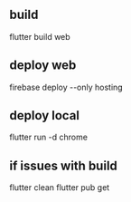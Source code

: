 ## build
flutter build web

## deploy web
firebase deploy --only hosting

## deploy local
flutter run -d chrome

## if issues with build
flutter clean
flutter pub get